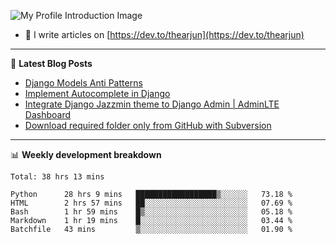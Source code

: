 ![My Profile Introduction Image](https://i.ibb.co/tLFZ15Q/gh.png)
- 📝 I write articles on [https://dev.to/thearjun](https://dev.to/thearjun)

-------

📕 **Latest Blog Posts**
<!-- BLOG-POST-LIST:START -->
- [Django Models Anti Patterns](https://dev.to/thearjun/django-models-anti-patterns-1ma1)
- [Implement Autocomplete in Django](https://dev.to/thearjun/implement-autocomplete-in-django-3h20)
- [Integrate Django Jazzmin theme to Django Admin | AdminLTE Dashboard](https://dev.to/thearjun/integrate-django-jazzmin-theme-to-django-admin-adminlte-dashboard-5aao)
- [Download required folder only from GitHub with Subversion](https://dev.to/thearjun/download-required-folder-only-from-github-with-subversion-2gpc)
<!-- BLOG-POST-LIST:END -->

-------

📊 **Weekly development breakdown**
<!--START_SECTION:waka-->
```text
Total: 38 hrs 13 mins

Python      28 hrs 9 mins   ██████████████████▒░░░░░░   73.18 % 
HTML        2 hrs 57 mins   ██░░░░░░░░░░░░░░░░░░░░░░░   07.69 % 
Bash        1 hr 59 mins    █▒░░░░░░░░░░░░░░░░░░░░░░░   05.18 % 
Markdown    1 hr 19 mins    █░░░░░░░░░░░░░░░░░░░░░░░░   03.44 % 
Batchfile   43 mins         ▒░░░░░░░░░░░░░░░░░░░░░░░░   01.90 % 
```
<!--END_SECTION:waka-->
<img src='https://profile-counter.glitch.me/thearjun/count.svg' width='0px'>
